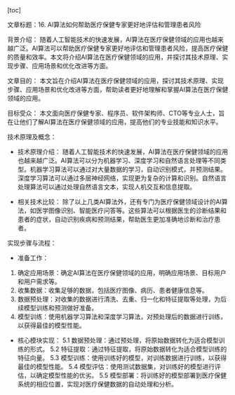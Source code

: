 
[toc]                    
                
                
文章标题：16. AI算法如何帮助医疗保健专家更好地评估和管理患者风险

背景介绍：
随着人工智能技术的快速发展，AI算法在医疗保健领域的应用也越来越广泛。AI算法可以帮助医疗保健专家更好地评估和管理患者风险，提高医疗保健的质量和效率。本文将介绍AI算法在医疗保健领域的应用，并探讨其技术原理、实现步骤、应用场景和优化改进等方面。

文章目的：
本文旨在介绍AI算法在医疗保健领域的应用，探讨其技术原理、实现步骤、应用场景和优化改进等方面，帮助读者更好地理解和掌握AI算法在医疗保健领域的应用。

目标受众：
本文面向医疗保健专家、程序员、软件架构师、CTO等专业人士，旨在让他们了解AI算法在医疗保健领域的应用，提高他们的专业技能和知识水平。

技术原理及概念：

- 技术原理介绍：
随着人工智能技术的快速发展，AI算法在医疗保健领域的应用也越来越广泛。AI算法可以分为机器学习、深度学习和自然语言处理等不同类型。机器学习算法可以通过对大量数据的学习，自动识别模式，并预测结果。深度学习算法可以通过多层神经网络，实现更为复杂的计算和识别。自然语言处理算法可以通过处理自然语言文本，实现人机交互和信息提取。

- 相关技术比较：
除了以上几类AI算法外，还有专门为医疗保健领域设计的AI算法，如医学图像识别、智能医疗问答等。这些算法可以根据医生的诊断结果和患者的症状，自动识别疾病和预测结果，帮助医生更加准确地诊断和治疗患者。

实现步骤与流程：

- 准备工作：
1. 确定应用场景：确定AI算法在医疗保健领域的应用，明确应用场景、目标用户和用户需求等。
2. 收集数据：收集足够的数据，包括医疗图像、病历、患者健康信息等。
3. 数据预处理：对收集的数据进行清洗、去重、归一化和特征提取等处理，为后续模型训练和预测做好准备。
4. 模型训练：使用机器学习算法和深度学习算法，对预处理后的数据进行训练，以获得最佳的模型性能。
- 核心模块实现：
5.1 数据预处理：通过预处理，将原始数据转化为适合模型训练的形式。
5.2 特征提取：通过特征提取，将原始数据转化为适合模型训练的特征向量。
5.3 模型训练：使用训练好的模型，对训练数据进行训练，以获得最佳的模型性能。
5.4 模型评估：使用测试数据集，对训练好的模型进行评估，以确定模型性能的优劣。
5.5 模型部署：将训练好的模型部署到医疗保健系统的相应位置，实现对医疗保健数据的自动处理和分析。

